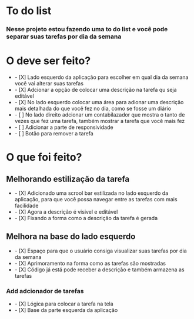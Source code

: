 # To do list

<h3>Nesse projeto estou fazendo uma to do list e você pode separar suas tarefas por dia da semana</h3>

# O deve ser feito?

<ul>
  <li> - [X] Lado esquerdo da aplicação para escolher em qual  dia da semana você vai alterar suas tarefas</li>
  <li> - [X] Adcionar a opção de  colocar uma descrição na tarefa qu seja editável</li>
  <li> - [X] No lado esquerdo colocar uma área para adionar uma descrição mais detalhada do que você fez no dia, como se fosse um diário</li>
  <li> - [ ] No lado direito adcionar um contabilazador que mostra o tanto de vezes que fez uma tarefa, também mostrar a tarefa que você mais fez</li>
  <li> - [ ] Adicionar a parte de responsividade</li>
  <li> - [ ] Botão para remover a tarefa</li>
</ul>

# O que foi feito?

## Melhorando estilização da tarefa

<ul>
  <li> - [X] Adicionado uma scrool bar estilizada no lado esquerdo da aplicação, para que você possa navegar entre as tarefas com mais facilidade</li>
  <li> - [X] Agora a descrição é visivel e editável</li>
  <li>- [X] Fixando a forma como a descrição da tarefa é gerada</li>
</ul>

## Melhora na base do lado esquerdo

<ul>
  <li> - [X] Espaço para que o usuário consiga visualizar suas tarefas por dia da semana</li>
  <li> - [X] Aprimoramento na forma como as tarefas são mostradas</li>
  <li> - [X] Código já está pode receber a descrição e também armazena as tarefas</li>
</ul>

### Add adcionador de tarefas

<ul>
  <li> - [X] Lógica para colocar a tarefa na tela</li>
  <li> - [X] Base da parte esquerda da aplicação</li>
</ul>
